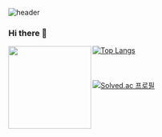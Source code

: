 ![header](https://capsule-render.vercel.app/api?type=waving&&&color=timeAuto&height=300&section=header&text=DAHYUNNE&fontSize=100&animation=fadeIn)   


### Hi there 👋   


   
<img align='left' src="https://github-readme-stats.vercel.app/api?username=dahyunne" height="165">

[![Top Langs](https://github-readme-stats.vercel.app/api/top-langs/?username=Dahyunne&layout=compact)](https://github.com/anuraghazra/github-readme-stats)   
</br></br></br>
[![Solved.ac
프로필](http://mazassumnida.wtf/api/v2/generate_badge?boj=dahyun98)](https://solved.ac/dahyun98)

<!--
**Dahyunne/Dahyunne** is a ✨ _special_ ✨ repository because its `README.md` (this file) appears on your GitHub profile.

Here are some ideas to get you started:

- 🔭 I’m currently working on ...
- 🌱 I’m currently learning ...
- 👯 I’m looking to collaborate on ...
- 🤔 I’m looking for help with ...
- 💬 Ask me about ...
- 📫 How to reach me: ...
- 😄 Pronouns: ...
- ⚡ Fun fact: ...
-->
